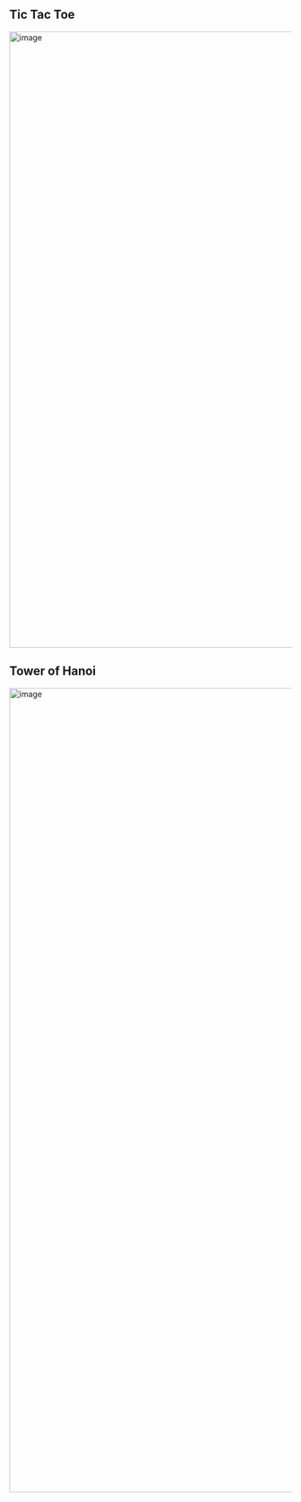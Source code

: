 ## Tic Tac Toe
<img width="1100" alt="image" src="https://user-images.githubusercontent.com/27580836/225695100-6bbfdbcf-c671-48b0-8510-5da629985d61.png">

## Tower of Hanoi
<img width="1436" alt="image" src="https://user-images.githubusercontent.com/27580836/225695828-e494ee02-6817-4e1e-8dc3-3f03d626ce9a.png">
